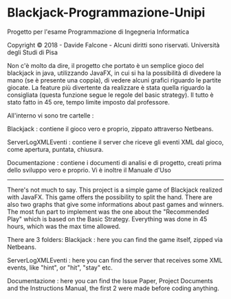 # Blackjack-Programmazione-Unipi
Progetto per l'esame Programmazione di Ingegneria Informatica

Copyright © 2018 - Davide Falcone - Alcuni diritti sono riservati.
Università degli Studi di Pisa


Non c'è molto da dire, il progetto che portato è un semplice gioco del blackjack in java, utilizzando JavaFX, in cui si ha la possibilità di divedere la mano (se è presente una coppia), di vedere alcuni grafici riguardo le partite giocate. La feature più divertente da realizzare è stata quella riguardo la consigliata (questa funzione segue le regole del basic strategy).
Il tutto è stato fatto in 45 ore, tempo limite imposto dal professore.

All'interno vi sono tre cartelle :

Blackjack : contiene il gioco vero e proprio, zippato attraverso Netbeans. 

ServerLogXMLEventi : contiene il server che riceve gli eventi XML dal gioco, come apertura, puntata, chiusura.

Documentazione : contiene i documenti di analisi e di progetto, creati prima dello sviluppo vero e proprio. Vi è inoltre il Manuale d'Uso


------------------------

There's not much to say. This project is a simple game of Blackjack realized with JavaFX. This game offers the possibility to split the hand. There are also two graphs that give some informations about past games and winners. The most fun part to implement was the one about the "Recommended Play" which is based on the Basic Strategy.
Everything was done in 45 hours, which was the max time allowed.

There are 3 folders:
Blackjack : here you can find the game itself, zipped via Netbeans.

ServerLogXMLEventi : here you can find the server that receives some XML events, like "hint", or "hit", "stay" etc. 

Documentazione : here you can find the Issue Paper, Project Documents and the Instructions Manual, the first 2 were made before coding anything. 
